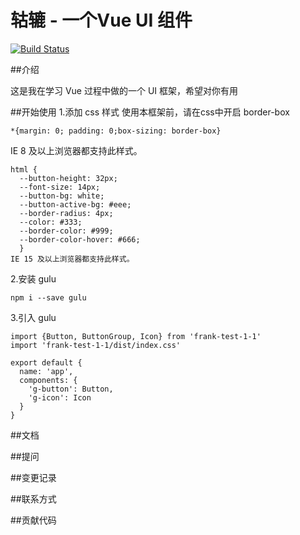 # 轱辘 - 一个Vue UI 组件

[![Build Status](https://app.travis-ci.com/Lin-xw/gulu-demo.svg?branch=master)](https://app.travis-ci.com/Lin-xw/gulu-demo)

##介绍

这是我在学习 Vue 过程中做的一个 UI 框架，希望对你有用

##开始使用
1.添加 css 样式
  使用本框架前，请在css中开启 border-box
  ```
  *{margin: 0; padding: 0;box-sizing: border-box} 
  ```
  IE 8 及以上浏览器都支持此样式。
  ```
  html {
    --button-height: 32px;
    --font-size: 14px;
    --button-bg: white;
    --button-active-bg: #eee;
    --border-radius: 4px;
    --color: #333;
    --border-color: #999;
    --border-color-hover: #666;
    }
  IE 15 及以上浏览器都支持此样式。
  ```
2.安装 gulu
  ```
  npm i --save gulu
  ```
3.引入 gulu
  ```
  import {Button, ButtonGroup, Icon} from 'frank-test-1-1'
  import 'frank-test-1-1/dist/index.css'

  export default {
    name: 'app',
    components: {
      'g-button': Button,
      'g-icon': Icon
    }
  }
  ```
##文档

##提问

##变更记录

##联系方式

##贡献代码